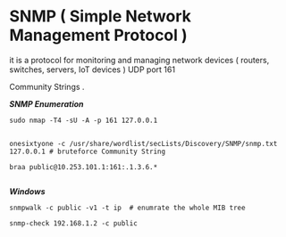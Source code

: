 # SNMP ( Simple Network Management Protocol ) 

it is a protocol for monitoring and managing network devices ( routers, switches, servers, IoT devices ) UDP port 161 


Community Strings .



***SNMP Enumeration***


```shell
sudo nmap -T4 -sU -A -p 161 127.0.0.1
```

```shell

onesixtyone -c /usr/share/wordlist/secLists/Discovery/SNMP/snmp.txt 127.0.0.1 # bruteforce Community String 

```

```shell
braa public@10.253.101.1:161:.1.3.6.* 
 
```


***Windows***

```shell
snmpwalk -c public -v1 -t ip  # enumrate the whole MIB tree 

```
```shell
snmp-check 192.168.1.2 -c public 

```

